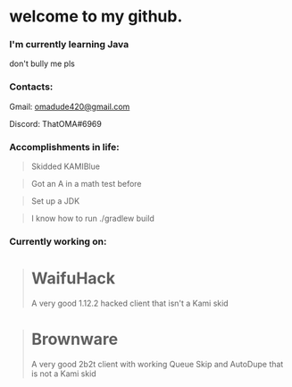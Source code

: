 # welcome to my github.

### I'm currently learning Java 
don't bully me pls

### Contacts:
Gmail: omadude420@gmail.com 

Discord: ThatOMA#6969

### Accomplishments in life:
> Skidded KAMIBlue

> Got an A in a math test before

> Set up a JDK

> I know how to run ./gradlew build

### Currently working on:
> # WaifuHack
> A very good 1.12.2 hacked client that isn't a Kami skid

> # Brownware
> A very good 2b2t client with working Queue Skip and AutoDupe that is not a Kami skid

